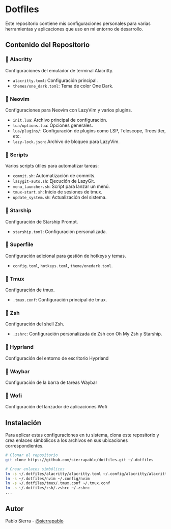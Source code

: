 # Dotfiles

Este repositorio contiene mis configuraciones personales para varias herramientas y aplicaciones que uso en mi entorno de desarrollo.

## Contenido del Repositorio

### 📂 Alacritty
Configuraciones del emulador de terminal Alacritty.
- `alacritty.toml`: Configuración principal.
- `themes/one_dark.toml`: Tema de color One Dark.

### 📂 Neovim
Configuraciones para Neovim con LazyVim y varios plugins.
- `init.lua`: Archivo principal de configuración.
- `lua/options.lua`: Opciones generales.
- `lua/plugins/`: Configuración de plugins como LSP, Telescope, Treesitter, etc.
- `lazy-lock.json`: Archivo de bloqueo para LazyVim.

### 📂 Scripts
Varios scripts útiles para automatizar tareas:
- `commit.sh`: Automatización de commits.
- `lazygit-auto.sh`: Ejecución de LazyGit.
- `menu_launcher.sh`: Script para lanzar un menú.
- `tmux-start.sh`: Inicio de sesiones de tmux.
- `update_system.sh`: Actualización del sistema.

### 📂 Starship
Configuración de Starship Prompt.
- `starship.toml`: Configuración personalizada.

### 📂 Superfile
Configuración adicional para gestión de hotkeys y temas.
- `config.toml`, `hotkeys.toml`, `theme/onedark.toml`.

### 📂 Tmux
Configuración de tmux.
- `.tmux.conf`: Configuración principal de tmux.

### 📂 Zsh
Configuración del shell Zsh.
- `.zshrc`: Configuración personalizada de Zsh con Oh My Zsh y Starship.

### 📂 Hyprland
Configuración del entorno de escritorio Hyprland

### 📂 Waybar
Configuración de la barra de tareas Waybar

### 📂 Wofi
Configuración del lanzador de aplicaciones Wofi

## Instalación
Para aplicar estas configuraciones en tu sistema, clona este repositorio y crea enlaces simbólicos a los archivos en sus ubicaciones correspondientes.
```sh
# Clonar el repositorio
git clone https://github.com/sierrapablo/dotfiles.git ~/.dotfiles

# Crear enlaces simbólicos
ln -s ~/.dotfiles/alacritty/alacritty.toml ~/.config/alacritty/alacritty.toml
ln -s ~/.dotfiles/nvim ~/.config/nvim
ln -s ~/.dotfiles/tmux/.tmux.conf ~/.tmux.conf
ln -s ~/.dotfiles/zsh/.zshrc ~/.zshrc
...
```

## Autor
Pablo Sierra - [@sierrapablo](https://github.com/sierrapablo)

